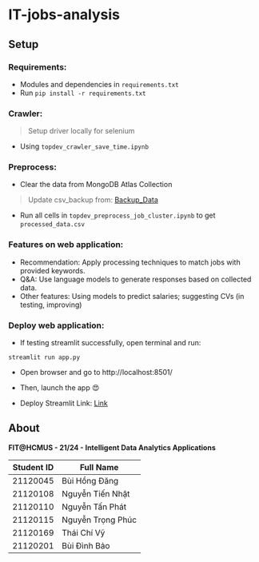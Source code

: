 # IT-jobs-analysis

## Setup

### Requirements:

- Modules and dependencies in `requirements.txt`
- Run `pip install -r requirements.txt`

### Crawler:

> Setup driver locally for selenium
- Using `topdev_crawler_save_time.ipynb`

### Preprocess:

- Clear the data from MongoDB Atlas Collection
> Update csv_backup from: [Backup_Data](https://drive.google.com/drive/u/0/folders/14Yj5p6biBFBiXYM0dcZYV88EyMJQ45PG)
- Run all cells in `topdev_preprocess_job_cluster.ipynb` to get `processed_data.csv`

### Features on web application:
- Recommendation: Apply processing techniques to match jobs with provided keywords.
- Q&A: Use language models to generate responses based on collected data.
- Other features: Using models to predict salaries; suggesting CVs (in testing, improving)

### Deploy web application:

- If testing streamlit successfully, open terminal and run:
```
streamlit run app.py
```
- Open browser and go to http://localhost:8501/

- Then, launch the app 😍
- Deploy Streamlit Link: [Link](https://udptdltmprojectgit-at4xgxvjk7zbxn8g48q9dg.streamlit.app/?fbclid=IwZXh0bgNhZW0CMTEAAR0K2-R6VVSUIiatji2WujhusZm3YJwctyV24ozjNKGtAb2RM188OoN6Cy4_aem_cL62_sHD6mbUA68RoT_kpQ)

## About

**FIT@HCMUS - 21/24 - Intelligent Data Analytics Applications**

| Student ID  | Full Name              |
|-------------|------------------------|
| 21120045    | Bùi Hồng Đăng         |
| 21120108    | Nguyễn Tiến Nhật      |
| 21120110    | Nguyễn Tấn Phát       |
| 21120115    | Nguyễn Trọng Phúc     |
| 21120169    | Thái Chí Vỹ           |
| 21120201    | Bùi Đình Bảo          |
